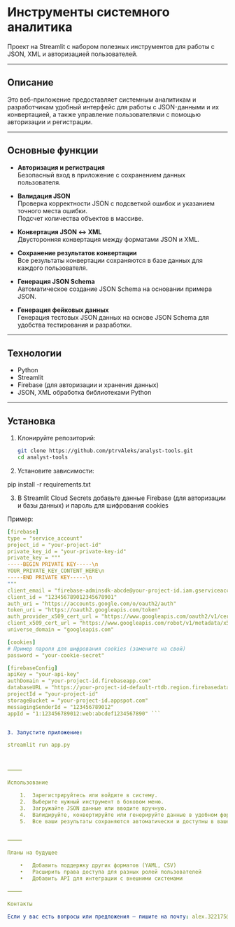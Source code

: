 # Инструменты системного аналитика

Проект на Streamlit с набором полезных инструментов для работы с JSON, XML и авторизацией пользователей.

---

## Описание

Это веб-приложение предоставляет системным аналитикам и разработчикам удобный интерфейс для работы с JSON-данными и их конвертацией, а также управление пользователями с помощью авторизации и регистрации.

---

## Основные функции

- **Авторизация и регистрация**  
  Безопасный вход в приложение с сохранением данных пользователя.

- **Валидация JSON**  
  Проверка корректности JSON с подсветкой ошибок и указанием точного места ошибки.  
  Подсчет количества объектов в массиве.

- **Конвертация JSON ↔ XML**  
  Двусторонняя конвертация между форматами JSON и XML.

- **Сохранение результатов конвертации**  
  Все результаты конвертации сохраняются в базе данных для каждого пользователя.

- **Генерация JSON Schema**  
  Автоматическое создание JSON Schema на основании примера JSON.

- **Генерация фейковых данных**  
  Генерация тестовых JSON данных на основе JSON Schema для удобства тестирования и разработки.

---

## Технологии

- Python  
- Streamlit  
- Firebase (для авторизации и хранения данных)  
- JSON, XML обработка библиотеками Python

---

## Установка

1. Клонируйте репозиторий:

   ```bash
   git clone https://github.com/ptrvAleks/analyst-tools.git
   cd analyst-tools


2.	Установите зависимости:

pip install -r requirements.txt

3. В Streamlit Cloud Secrets добавьте данные Firebase (для авторизации и базы данных) и пароль для шифрования cookies
   
Пример:
```yaml
[firebase]
type = "service_account"
project_id = "your-project-id"
private_key_id = "your-private-key-id"
private_key = """
-----BEGIN PRIVATE KEY-----\n
YOUR_PRIVATE_KEY_CONTENT_HERE\n
-----END PRIVATE KEY-----\n
"""
client_email = "firebase-adminsdk-abcde@your-project-id.iam.gserviceaccount.com"
client_id = "123456789012345678901"
auth_uri = "https://accounts.google.com/o/oauth2/auth"
token_uri = "https://oauth2.googleapis.com/token"
auth_provider_x509_cert_url = "https://www.googleapis.com/oauth2/v1/certs"
client_x509_cert_url = "https://www.googleapis.com/robot/v1/metadata/x509/firebase-adminsdk-abcde%40your-project-id.iam.gserviceaccount.com"
universe_domain = "googleapis.com"

[cookies]
# Пример пароля для шифрования cookies (замените на свой)
password = "your-cookie-secret"

[firebaseConfig]
apiKey = "your-api-key"
authDomain = "your-project-id.firebaseapp.com"
databaseURL = "https://your-project-id-default-rtdb.region.firebasedatabase.app"
projectId = "your-project-id"
storageBucket = "your-project-id.appspot.com"
messagingSenderId = "123456789012"
appId = "1:123456789012:web:abcdef1234567890" ```


3. Запустите приложение:

streamlit run app.py



⸻

Использование

	1.	Зарегистрируйтесь или войдите в систему.
	2.	Выберите нужный инструмент в боковом меню.
	3.	Загружайте JSON данные или вводите вручную.
	4.	Валидируйте, конвертируйте или генерируйте данные в удобном формате.
	5.	Все ваши результаты сохраняются автоматически и доступны в вашем личном кабинете.


⸻

Планы на будущее

	•	Добавить поддержку других форматов (YAML, CSV)
	•	Расширить права доступа для разных ролей пользователей
	•	Добавить API для интеграции с внешними системами

⸻

Контакты

Если у вас есть вопросы или предложения — пишите на почту: alex.322175@gmail.com
